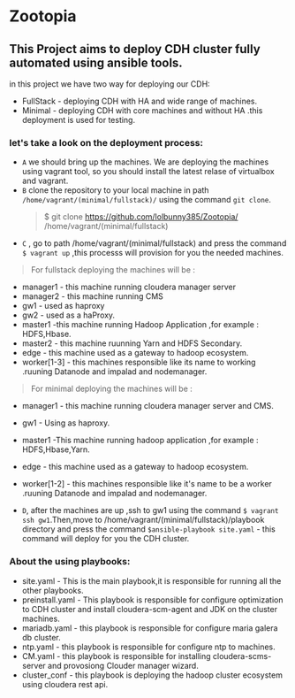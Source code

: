 # Zootopia
## This Project aims to deploy CDH cluster fully automated using ansible tools.
in this project we have two way for deploying our CDH:
- FullStack  - deploying CDH with HA and wide range of machines.
- Minimal - deploying CDH with core machines and without HA .this deployment is used for testing.

### let's take a look on the deployment process:
- `A` we should bring up the machines. We are deploying the machines using vagrant tool, so you should install the latest relase of virtualbox and vagrant.
- `B` clone the repository to your local machine in path `/home/vagrant/(minimal/fullstack)/` using the command `git clone`.
  > $ git clone https://github.com/lolbunny385/Zootopia/ /home/vagrant/(minimal/fullstack)
- `C` , go to path /home/vagrant/(minimal/fullstack) and press the command `$ vagrant up` ,this processs will provision for you the needed machines. 
> For fullstack deploying the machines will be :
  - manager1 - this machine running cloudera manager server
  - manager2 - this machine running CMS
  - gw1  - used as haproxy
  - gw2 - used as a haProxy.
  - master1 -this machine running Hadoop Application ,for example : HDFS,Hbase.
  - master2 - this machine ruunning Yarn and HDFS Secondary.
  - edge - this machine used as a gateway to hadoop ecosystem.
  - worker[1-3] - this machines responsible like its name to working .ruuning Datanode and impalad and nodemanager.
  
  > For minimal deploying the machines will be :
  - manager1 - this machine running cloudera manager server and CMS.
  - gw1  - Using as haproxy.
  - master1 -This machine running hadoop application ,for example : HDFS,Hbase,Yarn.
  - edge - this machine used as a gateway to hadoop ecosystem.
  - worker[1-2] - this machines responsible like it's name to be a worker .ruuning Datanode and impalad and nodemanager.
 
- `D`, after the machines are up ,ssh to gw1 using the command `$ vagrant ssh gw1`.Then,move to /home/vagrant/(minimal/fullstack)/playbook directory and press the command `$ansible-playbook site.yaml` - this command will deploy for you the CDH cluster.

### About the using playbooks:
- site.yaml - This is the main playbook,it is responsible for running all the other playbooks.
- preinstall.yaml - This playbook is responsible for configure optimization to CDH cluster and install cloudera-scm-agent and JDK on the cluster machines.
- mariadb.yaml - this playbook is responsible for configure maria galera db cluster.
- ntp.yaml - this playbook is responsible for configure ntp to machines.
- CM.yaml - this playbook is responsible for installing cloudera-scms-server and provosiong Clouder manager wizard.
- cluster_conf - this playbook is deploying the hadoop cluster ecosystem using cloudera rest api.


